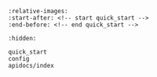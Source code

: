 
```{include} ../../README.md
:relative-images:
:start-after: <!-- start quick_start -->
:end-before: <!-- end quick_start -->
```


```{toctree}
:hidden:

quick_start
config
apidocs/index
```

